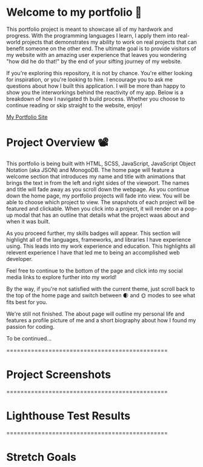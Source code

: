 # Welcome to my portfolio 💼

This portfolio project is meant to showcase all of my hardwork and progress. With  the programming languages I learn, I apply them into real-world projects that demonstrates my ability to work on real projects that can benefit someone on the other end. The ultimate goal is to provide visitors of my website with an amazing user experience that leaves you wondering "how did he do that!" by the end of your sifting journey of my website.

If you're exploring this repository, it is not by chance. You're either looking for inspiration, or you're looking to hire. I encourage you to ask me questions about how I built this application. I will be more than happy to show you the interworkings behind the reactivity of my app. Below is a breakdown of how I navigated th build process. Whether you choose to continue reading or skip straight to the website, enjoy!

[My Portfolio Site](https://meek-cupcake-bbf019.netlify.app/)

# Project Overview 📽️

This portfolio is being built with HTML, SCSS, JavaScript, JavaScript Object Notation (aka JSON) and MonogoDB. The home page will feature a welcome section that introduces my name and title with animations that brings the text in from the left and right sides of the viewport. The names and title will fade away as you scroll down the webpage. As you continue down the home page, my portfolio projects will fade into view. You will be able to choose which project to view. The snapshots of each project will be featured and clickable. When you click into a project, it will render on a pop-up modal that has an outline that details what the project waas about and when it was built.

As you proceed further, my skills badges will appear. This section will highlight all of the  languages, frameworks, and libraries I have experience using. This leads into my work experience and education. This highlights all relevent experience I have that led me to being an accomplished web developer. 

Feel free to continue to the bottom of the page and click into my social media links to explore further into my world!

By the way, if you're not satisfied with the current theme, just scroll back to the top of the home page and switch between 🌒 and 🌞 modes to see what fits best for you.

We're still not finished. The about page will outline my personal life and features a profile picture of me and a short biography about how I found my passion for coding. 

To be continued...

==============================================

# Project Screenshots


==============================================

# Lighthouse Test Results

==============================================

# Stretch Goals
